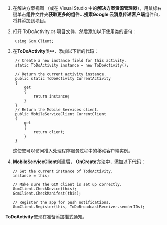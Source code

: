 
1. 在解决方案视图 （或在 Visual Studio 中的**解决方案资源管理器**），用鼠标右键单击**组件**文件夹**获取更多的组件...**搜索**Google 云消息传递客户端**组件和，将其添加到项目。

2. 打开 ToDoActivity.cs 项目文件，然后添加以下使用类的语句︰

        using Gcm.Client;

3. 在**ToDoActivity**类中，添加以下新的代码︰ 

        // Create a new instance field for this activity.
        static ToDoActivity instance = new ToDoActivity();

        // Return the current activity instance.
        public static ToDoActivity CurrentActivity
        {
            get
            {
                return instance;
            }
        }
        // Return the Mobile Services client.
        public MobileServiceClient CurrentClient
        {
            get
            {
                return client;
            }
        }

    这使您可以访问推入处理程序服务过程中的移动客户端实例。

4.  **MobileServiceClient**创建后， **OnCreate**方法中，添加以下代码︰

        // Set the current instance of TodoActivity.
        instance = this;

        // Make sure the GCM client is set up correctly.
        GcmClient.CheckDevice(this);
        GcmClient.CheckManifest(this);

        // Register the app for push notifications.
        GcmClient.Register(this, ToDoBroadcastReceiver.senderIDs);

**ToDoActivity**您现在准备添加推式通知。